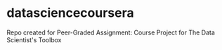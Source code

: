 # datasciencecoursera
Repo created for Peer-Graded Assignment: Course Project for The Data Scientist's Toolbox
